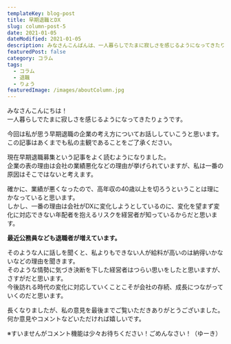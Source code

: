 ```yaml
---
templateKey: blog-post
title: 早期退職とDX
slug: column-post-5
date: 2021-01-05
dateModified: 2021-01-05
description: みなさんこんばんは、一人暮らしでたまに寂しさを感じるようになってきたりょうです。今回は私が思う早期退職の企業の考え方についてお話ししていこうと思います。この記事はあくまでも私の主観であることをご了承ください。現在早期退職募集という記事をよく読むようになりました。企業の表の理由は会社の業績悪化などの理由が挙げられていますが、私は一番の原因はそこではないと考えます。確かに、業績が悪くなったので、高年収の40歳以上を切ろうということは理にかなっていると思います。しかし、一番の理由は会社がDXに変化しようとしているのに、変化を望まず変化に対応できない年配者を抱えるリスクを経営者が知っているからだおと思います。最近公務員なども退職者が増えています。そのような人に話しを聞くと、私よりもできない人が給料が高いのは納得いかないなどの理由を聞きます。そのような情勢に気づき決断を下した経営者はつらい思いをしたと思いますが、さすがだと思います。今後訪れる時代の変化に対応していくことこそが会社の存続、成長につながっていくのだと思います。長くなりましたが、私の意見を最後までお読み下さりありがとうございました。何か意見やコメントなどいただければ嬉しいです。
featuredPost: false
category: コラム
tags:
  - コラム
  - 退職
  - りょう
featuredImage: /images/aboutColumn.jpg
---
```

みなさんこんにちは！<br>
一人暮らしでたまに寂しさを感じるようになってきたりょうです。

今回は私が思う早期退職の企業の考え方についてお話ししていこうと思います。<br>
この記事はあくまでも私の主観であることをご了承ください。

現在早期退職募集という記事をよく読むようになりました。<br>
企業の表の理由は会社の業績悪化などの理由が挙げられていますが、私は一番の原因はそこではないと考えます。

確かに、業績が悪くなったので、高年収の40歳以上を切ろうということは理にかなっていると思います。<br>
しかし、一番の理由は会社がDXに変化しようとしているのに、変化を望まず変化に対応できない年配者を抱えるリスクを経営者が知っているからだと思います。

<strong>最近公務員なども退職者が増えています。</strong>

そのような人に話しを聞くと、私よりもできない人が給料が高いのは納得いかないなどの理由を聞きます。<br>
そのような情勢に気づき決断を下した経営者はつらい思いをしたと思いますが、さすがだと思います。<br>今後訪れる時代の変化に対応していくことこそが会社の存続、成長につながっていくのだと思います。

長くなりましたが、私の意見を最後までご覧いただきありがとうございました。<br>
何か意見やコメントなどいただければ嬉しいです。

※すいませんがコメント機能は少々お待ちください！ごめんなさい！（ゆーき）